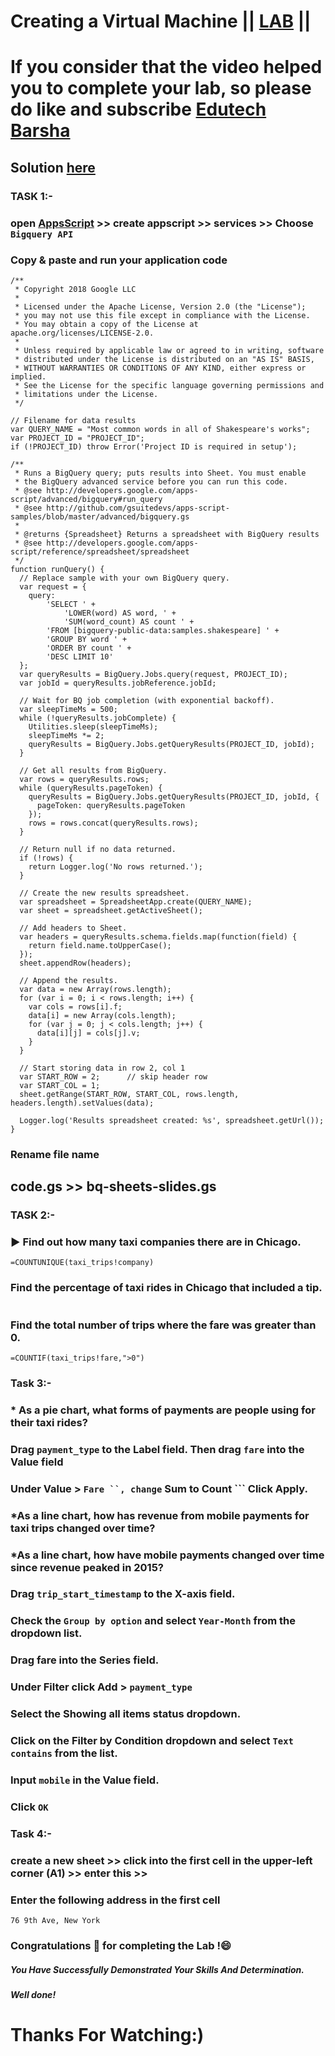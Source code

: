 # Creating a Virtual Machine || [LAB](https://www.cloudskillsboost.google/games/5019/labs/32745) ||

# If you consider that the video helped you to complete your lab, so please do like and subscribe [Edutech Barsha](https://www.youtube.com/@edutechbarsha)
## Solution [here](https://youtu.be/mrJHiMwd5IE)

### **TASK 1:-** 
### open [AppsScript](http://script.google.com/) >> create appscript >> services >> Choose ``` Bigquery API ```
### Copy & paste and run your application code
```
/**
 * Copyright 2018 Google LLC
 *
 * Licensed under the Apache License, Version 2.0 (the "License");
 * you may not use this file except in compliance with the License.
 * You may obtain a copy of the License at apache.org/licenses/LICENSE-2.0.
 *
 * Unless required by applicable law or agreed to in writing, software
 * distributed under the License is distributed on an "AS IS" BASIS,
 * WITHOUT WARRANTIES OR CONDITIONS OF ANY KIND, either express or implied.
 * See the License for the specific language governing permissions and
 * limitations under the License.
 */

// Filename for data results
var QUERY_NAME = "Most common words in all of Shakespeare's works";
var PROJECT_ID = "PROJECT_ID";
if (!PROJECT_ID) throw Error('Project ID is required in setup');

/**
 * Runs a BigQuery query; puts results into Sheet. You must enable
 * the BigQuery advanced service before you can run this code.
 * @see http://developers.google.com/apps-script/advanced/bigquery#run_query
 * @see http://github.com/gsuitedevs/apps-script-samples/blob/master/advanced/bigquery.gs
 *
 * @returns {Spreadsheet} Returns a spreadsheet with BigQuery results
 * @see http://developers.google.com/apps-script/reference/spreadsheet/spreadsheet
 */
function runQuery() {
  // Replace sample with your own BigQuery query.
  var request = {
    query:
        'SELECT ' +
            'LOWER(word) AS word, ' +
            'SUM(word_count) AS count ' +
        'FROM [bigquery-public-data:samples.shakespeare] ' +
        'GROUP BY word ' +
        'ORDER BY count ' +
        'DESC LIMIT 10'
  };
  var queryResults = BigQuery.Jobs.query(request, PROJECT_ID);
  var jobId = queryResults.jobReference.jobId;

  // Wait for BQ job completion (with exponential backoff).
  var sleepTimeMs = 500;
  while (!queryResults.jobComplete) {
    Utilities.sleep(sleepTimeMs);
    sleepTimeMs *= 2;
    queryResults = BigQuery.Jobs.getQueryResults(PROJECT_ID, jobId);
  }

  // Get all results from BigQuery.
  var rows = queryResults.rows;
  while (queryResults.pageToken) {
    queryResults = BigQuery.Jobs.getQueryResults(PROJECT_ID, jobId, {
      pageToken: queryResults.pageToken
    });
    rows = rows.concat(queryResults.rows);
  }

  // Return null if no data returned.
  if (!rows) {
    return Logger.log('No rows returned.');
  }

  // Create the new results spreadsheet.
  var spreadsheet = SpreadsheetApp.create(QUERY_NAME);
  var sheet = spreadsheet.getActiveSheet();

  // Add headers to Sheet.
  var headers = queryResults.schema.fields.map(function(field) {
    return field.name.toUpperCase();
  });
  sheet.appendRow(headers);

  // Append the results.
  var data = new Array(rows.length);
  for (var i = 0; i < rows.length; i++) {
    var cols = rows[i].f;
    data[i] = new Array(cols.length);
    for (var j = 0; j < cols.length; j++) {
      data[i][j] = cols[j].v;
    }
  }

  // Start storing data in row 2, col 1
  var START_ROW = 2;      // skip header row
  var START_COL = 1;
  sheet.getRange(START_ROW, START_COL, rows.length, headers.length).setValues(data);

  Logger.log('Results spreadsheet created: %s', spreadsheet.getUrl());
}
```
### Rename file name 
## code.gs >> bq-sheets-slides.gs

### **TASK 2:-** 
### ▶️ Find out how many taxi companies there are in Chicago.
```
=COUNTUNIQUE(taxi_trips!company)
```

### Find the percentage of taxi rides in Chicago that included a tip.
```=COUNTIF(taxi_trips!tips,">0")
```

### Find the total number of trips where the fare was greater than 0.
```
=COUNTIF(taxi_trips!fare,">0")
```

### **Task 3:-** 

### * As a pie chart, what forms of payments are people using for their taxi rides?

### Drag ``` payment_type ``` to the Label field. Then drag ``` fare ``` into the Value field 

### Under Value > ``` Fare ``, change ``` Sum to Count ``` Click Apply.

### *As a line chart, how has revenue from mobile payments for taxi trips changed over time?

### *As a line chart, how have mobile payments changed over time since revenue peaked in 2015?

### Drag ``` trip_start_timestamp ``` to the X-axis field.

### Check the ``` Group by option ``` and select ``` Year-Month ``` from the dropdown list.

### Drag fare into the Series field.

### Under Filter click Add > ```payment_type ```

### Select the Showing all items status dropdown.

### Click on the Filter by Condition dropdown and select ``` Text contains ``` from the list.

### Input ``` mobile ``` in the Value field.

### Click ``` OK ```

### **Task 4:-** 

### create a new sheet >> click into the first cell in the upper-left corner (A1) >> enter this >>

### Enter the following address in the first cell
```
76 9th Ave, New York
```

### Congratulations 🎉 for completing the Lab !😄

##### *You Have Successfully Demonstrated Your Skills And Determination.*

#### *Well done!*

# Thanks For Watching:)
